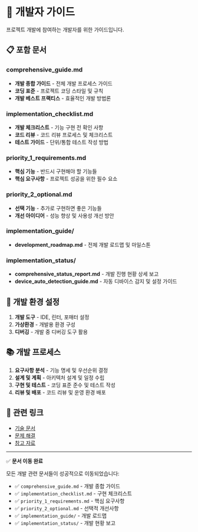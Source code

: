 # 👥 개발자 가이드

프로젝트 개발에 참여하는 개발자를 위한 가이드입니다.

## 📋 포함 문서

### comprehensive_guide.md
- **개발 종합 가이드** - 전체 개발 프로세스 가이드
- **코딩 표준** - 프로젝트 코딩 스타일 및 규칙
- **개발 베스트 프랙티스** - 효율적인 개발 방법론

### implementation_checklist.md
- **개발 체크리스트** - 기능 구현 전 확인 사항
- **코드 리뷰** - 코드 리뷰 프로세스 및 체크리스트
- **테스트 가이드** - 단위/통합 테스트 작성 방법

### priority_1_requirements.md
- **핵심 기능** - 반드시 구현해야 할 기능들
- **핵심 요구사항** - 프로젝트 성공을 위한 필수 요소

### priority_2_optional.md
- **선택 기능** - 추가로 구현하면 좋은 기능들
- **개선 아이디어** - 성능 향상 및 사용성 개선 방안

### implementation_guide/
- **development_roadmap.md** - 전체 개발 로드맵 및 마일스톤

### implementation_status/
- **comprehensive_status_report.md** - 개발 진행 현황 상세 보고
- **device_auto_detection_guide.md** - 자동 디바이스 감지 및 설정 가이드

## 🔧 개발 환경 설정

1. **개발 도구** - IDE, 린터, 포매터 설정
2. **가상환경** - 개발용 환경 구성
3. **디버깅** - 개발 중 디버깅 도구 활용

## 📚 개발 프로세스

1. **요구사항 분석** - 기능 명세 및 우선순위 결정
2. **설계 및 계획** - 아키텍처 설계 및 일정 수립
3. **구현 및 테스트** - 코딩 표준 준수 및 테스트 작성
4. **리뷰 및 배포** - 코드 리뷰 및 운영 환경 배포

## 🔗 관련 링크

- [기술 문서](../03_technical_docs/README.md)
- [문제 해결](../06_troubleshooting/README.md)
- [참고 자료](../09_references/README.md)

---

✅ **문서 이동 완료**

모든 개발 관련 문서들이 성공적으로 이동되었습니다:
- ✅ `comprehensive_guide.md` - 개발 종합 가이드
- ✅ `implementation_checklist.md` - 구현 체크리스트
- ✅ `priority_1_requirements.md` - 핵심 요구사항
- ✅ `priority_2_optional.md` - 선택적 개선사항
- ✅ `implementation_guide/` - 개발 로드맵
- ✅ `implementation_status/` - 개발 현황 보고
